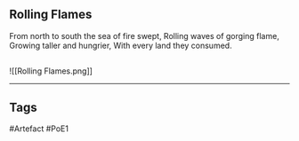 ## Rolling Flames
From north to south the sea of fire swept,
Rolling waves of gorging flame,
Growing taller and hungrier,
With every land they consumed.
##
![[Rolling Flames.png]]

---
## Tags
#Artefact
#PoE1